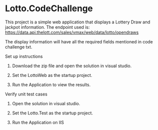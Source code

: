 # Lotto.CodeChallenge

This project is a simple web application that displays a Lottery Draw and jackpot information. The endpoint used is: https://data.api.thelott.com/sales/vmax/web/data/lotto/opendraws

The display information will have all the required fields mentioned in code challenge txt.


Set up instructions

1. Download the zip file and open the solution in visual studio. 

2. Set the LottoWeb as the startup project. 
 
3. Run the Application to view the results.

Verify unit test cases 

1. Open the solution in visual studio. 

2. Set the Lotto.Test as the startup project. 

3. Run the Application on IIS
